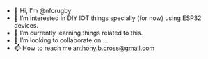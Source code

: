 - 👋 Hi, I’m @nfcrugby
- 👀 I’m interested in DIY IOT things specially (for now) using ESP32 devices.
- 🌱 I’m currently learning things related to this.
- 💞️ I’m looking to collaborate on ...
- 📫 How to reach me anthony.b.cross@gmail.com

<!---
nfcrugby/nfcrugby is a ✨ special ✨ repository because its `README.md` (this file) appears on your GitHub profile.
You can click the Preview link to take a look at your changes.
--->
